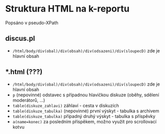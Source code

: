 # Struktura HTML na k-reportu

Popsáno v pseudo-XPath

## discus.pl
- `/html/body/div(obal)/div(obsah)/div(odsazeni)/div(sloupecD)`
  zde je hlavní obsah

## *.html (???)
- `/html/body/div(obal)/div(obsah)/div(odsazeni)/div(sloupecD)`
  zde je hlavní obsah
 - `p`
   (nepovinné) odstavec s případnou hlavičkou diskuze (oběhy, sdělení moderátorů, ...)
 - `table(diskuze_zahlavi)`
   záhlaví - cesta v diskuzích
 - `table(diskuze_tabulka)`
   (nepovinné) první výskyt - tabulka s archivem
 - `table(diskuze_tabulka)`
   případný druhý výskyt - tabulka s příspěvky
 - `a(name=konec)`
   za posledním příspěkem, možno využít pro scrollovací kotvu
